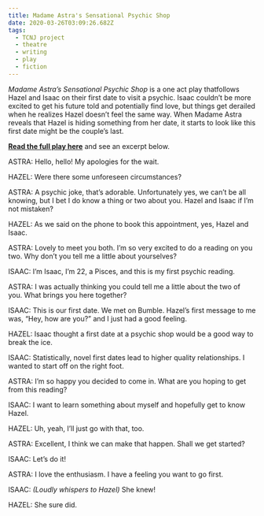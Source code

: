 ```yaml
---
title: Madame Astra's Sensational Psychic Shop
date: 2020-03-26T03:09:26.682Z
tags:
  - TCNJ project
  - theatre
  - writing
  - play
  - fiction
---
```

*Madame Astra’s Sensational Psychic Shop* is a one act play thatfollows Hazel and Isaac on their first date to visit a psychic. Isaac couldn’t be more excited to get his future told and potentially find love, but things get derailed when he realizes Hazel doesn’t feel the same way. When Madame Astra reveals that Hazel is hiding something from her date, it starts to look like this first date might be the couple’s last. 

**[Read the full play here](https://drive.google.com/file/d/1a8XyIjFnCF4WCTJtxTCim9L12MSeYpoY/view?usp=sharing)** and see an excerpt below.

ASTRA: Hello, hello! My apologies for the wait.

HAZEL: Were there some unforeseen circumstances?

ASTRA: A psychic joke, that’s adorable. Unfortunately yes, we can’t be all knowing, but I bet I do know a thing or two about you. Hazel and Isaac if I’m not mistaken?

HAZEL: As we said on the phone to book this appointment, yes, Hazel and Isaac.

ASTRA: Lovely to meet you both. I’m so very excited to do a reading on you two. Why don’t you tell me a little about yourselves?

ISAAC: I’m Isaac, I’m 22, a Pisces, and this is my first psychic reading.

ASTRA: I was actually thinking you could tell me a little about the two of you. What brings you here together?

ISAAC: This is our first date. We met on Bumble. Hazel’s first message to me was, “Hey, how are you?” and I just had a good feeling.

HAZEL: Isaac thought a first date at a psychic shop would be a good way to break the ice.

ISAAC: Statistically, novel first dates lead to higher quality relationships. I wanted to start off on the right foot.

ASTRA: I’m so happy you decided to come in. What are you hoping to get from this reading?

ISAAC: I want to learn something about myself and hopefully get to know Hazel.

HAZEL: Uh, yeah, I’ll just go with that, too.

ASTRA: Excellent, I think we can make that happen. Shall we get started?

ISAAC: Let’s do it!

ASTRA: I love the enthusiasm. I have a feeling you want to go first.

ISAAC: *(Loudly whispers to Hazel)* She knew!

HAZEL: She sure did.